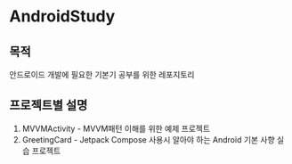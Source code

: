 # AndroidStudy

## 목적
안드로이드 개발에 필요한 기본기 공부를 위한 레포지토리

## 프로젝트별 설명
1. MVVMActivity - MVVM패턴 이해를 위한 예제 프로젝트
2. GreetingCard - Jetpack Compose 사용시 알아야 하는 Android 기본 사향 실습 프로젝트
